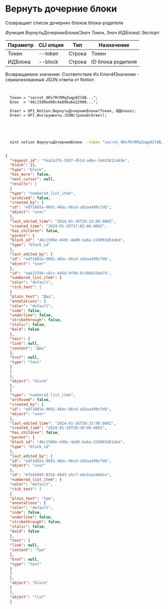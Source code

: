 ﻿---
sidebar_position: 3
---

# Вернуть дочерние блоки
 Созвращает список дочерних блоков блока-родителя


*Функция ВернутьДочерниеБлоки(Знач Токен, Знач ИДБлока) Экспорт*

  | Параметр | CLI опция | Тип | Назначение |
  |-|-|-|-|
  | Токен | --token | Строка | Токен |
  | ИДБлока | --block | Строка | ID блока родителя |

  
  Возвращаемое значение:   Соответствие Из КлючИЗначение - сериализованный JSON ответа от Notion

```bsl title="Пример кода"
	
  
  Токен = "secret_9RsfMrRMqZwqp0Zl0B...";
  Блок  = "46c1500ed40c4e89ba6a22900...";
  
  Ответ = OPI_Notion.ВернутьДочерниеБлоки(Токен, ИДБлока);
  Ответ = OPI_Инструменты.JSONСтрокой(Ответ);
  

	
```

```sh title="Пример команды CLI"
    
  oint notion ВернутьДочерниеБлоки --token "secret_9RsfMrRMqZwqp0Zl0B..." --block %block%


```


```json title="Результат"

{
  "request_id": "fea2a37b-5507-451d-a4be-14433811a69e",
  "block": {},
  "type": "block",
  "has_more": false,
  "next_cursor": null,
  "results": [
  {
  "type": "numbered_list_item",
  "archived": false,
  "created_by": {
  "id": "ed71865a-9891-46bc-86cd-a92aa499cfdb",
  "object": "user"
  },
  "last_edited_time": "2024-01-26T20:33:00.000Z",
  "created_time": "2024-01-26T17:02:00.000Z",
  "has_children": false,
  "parent": {
  "block_id": "46c1500e-d40c-4e89-ba6a-229003d81ded",
  "type": "block_id"
  },
  "last_edited_by": {
  "id": "ed71865a-9891-46bc-86cd-a92aa499cfdb",
  "object": "user"
  },
  "id": "aa4137d4-c8cc-445d-9f96-9c3968334e74",
  "numbered_list_item": {
  "color": "default",
  "rich_text": [
  {
  "plain_text": "Два",
  "annotations": {
  "color": "default",
  "code": false,
  "underline": false,
  "strikethrough": false,
  "italic": false,
  "bold": false
  },
  "text": {
  "link": null,
  "content": "Два"
  },
  "href": null,
  "type": "text"
  }
  ]
  },
  "object": "block"
  },
  {
  "type": "numbered_list_item",
  "archived": false,
  "created_by": {
  "id": "ed71865a-9891-46bc-86cd-a92aa499cfdb",
  "object": "user"
  },
  "last_edited_time": "2024-01-26T20:33:00.000Z",
  "created_time": "2024-01-26T20:30:00.000Z",
  "has_children": false,
  "parent": {
  "block_id": "46c1500e-d40c-4e89-ba6a-229003d81ded",
  "type": "block_id"
  },
  "last_edited_by": {
  "id": "ed71865a-9891-46bc-86cd-a92aa499cfdb",
  "object": "user"
  },
  "id": "6fb45895-0350-49d3-a5c7-e0cb1e24061e",
  "numbered_list_item": {
  "color": "default",
  "rich_text": [
  {
  "plain_text": "Три",
  "annotations": {
  "color": "default",
  "code": false,
  "underline": false,
  "strikethrough": false,
  "italic": false,
  "bold": false
  },
  "text": {
  "link": null,
  "content": "Три"
  },
  "href": null,
  "type": "text"
  }
  ]
  },
  "object": "block"
  }
  ],
  "object": "list"
  }

```
